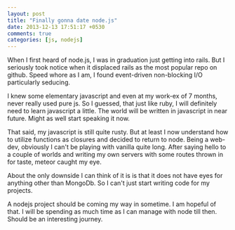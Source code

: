 ```yaml
---
layout: post
title: "Finally gonna date node.js"
date: 2013-12-13 17:51:17 +0530
comments: true
categories: [js, nodejs]
---
```

When I first heard of node.js, I was in graduation just getting into rails. But I seriously took notice when it displaced rails as the most popular repo on github. Speed whore as I am, I found event-driven non-blocking I/O particularly seducing. 

I knew some elementary javascript and even at my work-ex of 7 months, never really used pure js. So I guessed, that just like ruby, I will definitely need to learn javascript a little. The world will be written in javascript in near future. Might as well start speaking it now.

That said, my javascript is still quite rusty. But at least I now understand how to utilize functions as closures and decided to return to node. Being a web-dev, obviously I can't be playing with vanilla quite long. After saying hello to a couple of worlds and writing my own servers with some routes thrown in for taste, meteor caught my eye.

About the only downside I can think of it is is that it does not have eyes for anything other than MongoDb. So I can't just start writing code for my projects.

A nodejs project should be coming my way in sometime. I am hopeful of that. I will be spending as much time as I can manage with node till then. Should be an interesting journey.